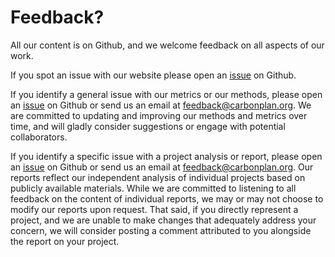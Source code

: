 # Feedback?

All our content is on Github, and we welcome feedback on all aspects of our work.

If you spot an issue with our website please open an [issue](https://github.com/carbonplan/reports) on Github.

If you identify a general issue with our metrics or our methods, please open an [issue](https://github.com/carbonplan/reports) on Github or send us an email at [feedback@carbonplan.org](mailto:feedback@carbonplan.org). We are committed to updating and improving our methods and metrics over time, and will gladly consider suggestions or engage with potential collaborators.

If you identify a specific issue with a project analysis or report, please open an [issue](https://github.com/carbonplan/reports) on Github or send us an email at [feedback@carbonplan.org](mailto:feedback@carbonplan.org). Our reports reflect our independent analysis of individual projects based on publicly available materials. While we are committed to listening to all feedback on the content of individual reports, we may or may not choose to modify our reports upon request. That said, if you directly represent a project, and we are unable to make changes that adequately address your concern, we will consider posting a comment attributed to you alongside the report on your project.